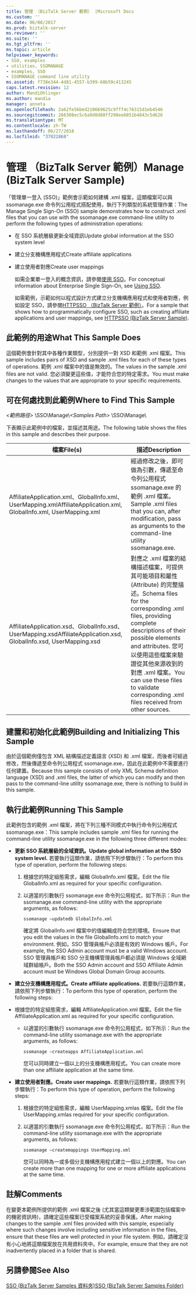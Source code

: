 ```yaml
---
title: 管理 （BizTalk Server 範例） |Microsoft Docs
ms.custom: ''
ms.date: 06/08/2017
ms.prod: biztalk-server
ms.reviewer: ''
ms.suite: ''
ms.tgt_pltfrm: ''
ms.topic: article
helpviewer_keywords:
- SSO, examples
- utilities, SSOMANAGE
- examples, SSO
- SSOMANAGE command line utility
ms.assetid: f738e344-4d81-4557-b399-68b59c413245
caps.latest.revision: 12
author: MandiOhlinger
ms.author: mandia
manager: anneta
ms.openlocfilehash: 2a62fe56bed210669625c9fff4c76315d1eb4546
ms.sourcegitcommit: 266308ec5c6a9d8d80ff298ee6051b4843c5d626
ms.translationtype: MT
ms.contentlocale: zh-TW
ms.lasthandoff: 06/27/2018
ms.locfileid: "37022868"
---
```

# <a name="manage-biztalk-server-sample"></a><span data-ttu-id="ae141-102">管理 （BizTalk Server 範例）</span><span class="sxs-lookup"><span data-stu-id="ae141-102">Manage (BizTalk Server Sample)</span></span>
<span data-ttu-id="ae141-103">「管理單一登入 (SSO)」範例會示範如何建構 .xml 檔案，這類檔案可以與 ssomanage.exe 命令列公用程式搭配使用，執行下列類型的系統管理作業：</span><span class="sxs-lookup"><span data-stu-id="ae141-103">The Manage Single Sign-On (SSO) sample demonstrates how to construct .xml files that you can use with the ssomanage.exe command-line utility to perform the following types of administration operations:</span></span>  
  
- <span data-ttu-id="ae141-104">在 SSO 系統層級更新全域資訊</span><span class="sxs-lookup"><span data-stu-id="ae141-104">Update global information at the SSO system level</span></span>  
  
- <span data-ttu-id="ae141-105">建立分支機構應用程式</span><span class="sxs-lookup"><span data-stu-id="ae141-105">Create affiliate applications</span></span>  
  
- <span data-ttu-id="ae141-106">建立使用者對應</span><span class="sxs-lookup"><span data-stu-id="ae141-106">Create user mappings</span></span>  
  
  <span data-ttu-id="ae141-107">如需企業單一登入的概念資訊，請參閱[使用 SSO](../core/using-sso.md)。</span><span class="sxs-lookup"><span data-stu-id="ae141-107">For conceptual information about Enterprise Single Sign-On, see [Using SSO](../core/using-sso.md).</span></span>  
  
  <span data-ttu-id="ae141-108">如需範例，示範如何以程式設計方式建立分支機構應用程式和使用者對應，例如設定 SSO，請參閱[HTTPSSO （BizTalk Server 範例）](../core/httpsso-biztalk-server-sample.md)。</span><span class="sxs-lookup"><span data-stu-id="ae141-108">For a sample that shows how to programmatically configure SSO, such as creating affiliate applications and user mappings, see [HTTPSSO (BizTalk Server Sample)](../core/httpsso-biztalk-server-sample.md).</span></span>  
  
## <a name="what-this-sample-does"></a><span data-ttu-id="ae141-109">此範例的用途</span><span class="sxs-lookup"><span data-stu-id="ae141-109">What This Sample Does</span></span>  
 <span data-ttu-id="ae141-110">這個範例會針對其中各種作業類型，分別提供一對 XSD 和範例 .xml 檔案。</span><span class="sxs-lookup"><span data-stu-id="ae141-110">This sample includes pairs of XSD and sample .xml files for each of these types of operations.</span></span> <span data-ttu-id="ae141-111">範例 .xml 檔案中的值是無效的。</span><span class="sxs-lookup"><span data-stu-id="ae141-111">The values in the sample .xml files are not valid.</span></span> <span data-ttu-id="ae141-112">您必須變更這些值，才能符合您的特定需求。</span><span class="sxs-lookup"><span data-stu-id="ae141-112">You must make changes to the values that are appropriate to your specific requirements.</span></span>  
  
## <a name="where-to-find-this-sample"></a><span data-ttu-id="ae141-113">可在何處找到此範例</span><span class="sxs-lookup"><span data-stu-id="ae141-113">Where to Find This Sample</span></span>  
 <span data-ttu-id="ae141-114">*\<範例路徑\>* \SSO\Manage\\</span><span class="sxs-lookup"><span data-stu-id="ae141-114">*\<Samples Path\>* \SSO\Manage\\</span></span>  
  
 <span data-ttu-id="ae141-115">下表顯示此範例中的檔案，並描述其用途。</span><span class="sxs-lookup"><span data-stu-id="ae141-115">The following table shows the files in this sample and describes their purpose.</span></span>  
  
|<span data-ttu-id="ae141-116">檔案</span><span class="sxs-lookup"><span data-stu-id="ae141-116">File(s)</span></span>|<span data-ttu-id="ae141-117">描述</span><span class="sxs-lookup"><span data-stu-id="ae141-117">Description</span></span>|  
|---------------|-----------------|  
|<span data-ttu-id="ae141-118">AffiliateApplication.xml、GlobalInfo.xml、UserMapping.xml</span><span class="sxs-lookup"><span data-stu-id="ae141-118">AffiliateApplication.xml, GlobalInfo.xml, UserMapping.xml</span></span>|<span data-ttu-id="ae141-119">經過修改之後，即可做為引數，傳遞至命令列公用程式 ssomanage.exe 的範例 .xml 檔案。</span><span class="sxs-lookup"><span data-stu-id="ae141-119">Sample .xml files that you can, after modification, pass as arguments to the command-line utility ssomanage.exe.</span></span>|  
|<span data-ttu-id="ae141-120">AffiliateApplication.xsd、GlobalInfo.xsd、UserMapping.xsd</span><span class="sxs-lookup"><span data-stu-id="ae141-120">AffiliateApplication.xsd, GlobalInfo.xsd, UserMapping.xsd</span></span>|<span data-ttu-id="ae141-121">對應之 .xml 檔案的結構描述檔案，可提供其可能項目和屬性 (Attribute) 的完整描述。</span><span class="sxs-lookup"><span data-stu-id="ae141-121">Schema files for the corresponding .xml files, providing complete descriptions of their possible elements and attributes.</span></span> <span data-ttu-id="ae141-122">您可以使用這些檔案來驗證從其他來源收到的對應 .xml 檔案。</span><span class="sxs-lookup"><span data-stu-id="ae141-122">You can use these files to validate corresponding .xml files received from other sources.</span></span>|  
  
## <a name="building-and-initializing-this-sample"></a><span data-ttu-id="ae141-123">建置和初始化此範例</span><span class="sxs-lookup"><span data-stu-id="ae141-123">Building and Initializing This Sample</span></span>  
 <span data-ttu-id="ae141-124">由於這個範例僅包含 XML 結構描述定義語言 (XSD) 和 .xml 檔案，而後者可經過修改，然後傳遞至命令列公用程式 ssomanage.exe，因此在此範例中不需要進行任何建置。</span><span class="sxs-lookup"><span data-stu-id="ae141-124">Because this sample consists of only XML Schema definition language (XSD) and .xml files, the latter of which you can modify and then pass to the command-line utility ssomanage.exe, there is nothing to build in this sample.</span></span>  
  
## <a name="running-this-sample"></a><span data-ttu-id="ae141-125">執行此範例</span><span class="sxs-lookup"><span data-stu-id="ae141-125">Running This Sample</span></span>  
 <span data-ttu-id="ae141-126">此範例包含的範例 .xml 檔案，將在下列三種不同模式中執行命令列公用程式 ssomanage.exe：</span><span class="sxs-lookup"><span data-stu-id="ae141-126">This sample includes sample .xml files for running the command-line utility ssomanage.exe in the following three different modes:</span></span>  
  
- <span data-ttu-id="ae141-127">**更新 SSO 系統層級的全域資訊。**</span><span class="sxs-lookup"><span data-stu-id="ae141-127">**Update global information at the SSO system level.**</span></span> <span data-ttu-id="ae141-128">若要執行這類作業，請依照下列步驟執行：</span><span class="sxs-lookup"><span data-stu-id="ae141-128">To perform this type of operation, perform the following steps:</span></span>  
  
  1. <span data-ttu-id="ae141-129">根據您的特定組態需求，編輯 GlobalInfo.xml 檔案。</span><span class="sxs-lookup"><span data-stu-id="ae141-129">Edit the file GlobalInfo.xml as required for your specific configuration.</span></span>  
  
  2. <span data-ttu-id="ae141-130">以適當的引數執行 ssomanage.exe 命令列公用程式，如下所示：</span><span class="sxs-lookup"><span data-stu-id="ae141-130">Run the ssomanage.exe command-line utility with the appropriate arguments, as follows:</span></span>  
  
     ```  
     ssomanage –updatedb GlobalInfo.xml  
     ```  
  
     <span data-ttu-id="ae141-131">確定將 GlobalInfo.xml 檔案中的值編輯成符合您的環境。</span><span class="sxs-lookup"><span data-stu-id="ae141-131">Ensure that you edit the values in the file GlobalInfo.xml to match your environment.</span></span> <span data-ttu-id="ae141-132">例如，SSO 管理員帳戶必須是有效的 Windows 帳戶。</span><span class="sxs-lookup"><span data-stu-id="ae141-132">For example, the SSO Admin account must be a valid Windows account.</span></span> <span data-ttu-id="ae141-133">SSO 管理員帳戶和 SSO 分支機構管理員帳戶都必須是 Windows 全域網域群組帳戶。</span><span class="sxs-lookup"><span data-stu-id="ae141-133">Both the SSO Admin account and SSO Affiliate Admin account must be Windows Global Domain Group accounts.</span></span>  
  
- <span data-ttu-id="ae141-134">**建立分支機構應用程式。**</span><span class="sxs-lookup"><span data-stu-id="ae141-134">**Create affiliate applications.**</span></span> <span data-ttu-id="ae141-135">若要執行這類作業，請依照下列步驟執行：</span><span class="sxs-lookup"><span data-stu-id="ae141-135">To perform this type of operation, perform the following steps:</span></span>  
  
- <span data-ttu-id="ae141-136">根據您的特定組態需求，編輯 AffiliateApplication.xml 檔案。</span><span class="sxs-lookup"><span data-stu-id="ae141-136">Edit the file AffiliateApplication.xml as required for your specific configuration.</span></span>  
  
  - <span data-ttu-id="ae141-137">以適當的引數執行 ssomanage.exe 命令列公用程式，如下所示：</span><span class="sxs-lookup"><span data-stu-id="ae141-137">Run the command-line utility ssomanage.exe with the appropriate arguments, as follows:</span></span>  
  
    ```  
    ssomanage –createapps AffiliateApplication.xml  
    ```  
  
    <span data-ttu-id="ae141-138">您可以同時建立一個以上的分支機構應用程式。</span><span class="sxs-lookup"><span data-stu-id="ae141-138">You can create more than one affiliate application at the same time.</span></span>  
  
- <span data-ttu-id="ae141-139">**建立使用者對應。**</span><span class="sxs-lookup"><span data-stu-id="ae141-139">**Create user mappings.**</span></span> <span data-ttu-id="ae141-140">若要執行這類作業，請依照下列步驟執行：</span><span class="sxs-lookup"><span data-stu-id="ae141-140">To perform this type of operation, perform the following steps:</span></span>  
  
  1. <span data-ttu-id="ae141-141">根據您的特定組態需求，編輯 UserMapping.xmlas 檔案。</span><span class="sxs-lookup"><span data-stu-id="ae141-141">Edit the file UserMapping.xmlas required for your specific configuration.</span></span>  
  
  2. <span data-ttu-id="ae141-142">以適當的引數執行 ssomanage.exe 命令列公用程式，如下所示：</span><span class="sxs-lookup"><span data-stu-id="ae141-142">Run the command-line utility ssomanage.exe with the appropriate arguments, as follows:</span></span>  
  
     ```  
     ssomanage –createmappings UserMapping.xml  
     ```  
  
     <span data-ttu-id="ae141-143">您可以同時為一或多個分支機構應用程式建立一個以上的對應。</span><span class="sxs-lookup"><span data-stu-id="ae141-143">You can create more than one mapping for one or more affiliate applications at the same time.</span></span>  
  
## <a name="comments"></a><span data-ttu-id="ae141-144">註解</span><span class="sxs-lookup"><span data-stu-id="ae141-144">Comments</span></span>  
 <span data-ttu-id="ae141-145">在變更本範例所提供的範例 .xml 檔案之後 (尤其當這類變更牽涉範圍包括檔案中的機密資訊時)，請確定這些檔案已受檔案系統的妥善保護。</span><span class="sxs-lookup"><span data-stu-id="ae141-145">After making changes to the sample .xml files provided with this sample, especially where such changes involve including sensitive information in the files, ensure that these files are well protected in your file system.</span></span> <span data-ttu-id="ae141-146">例如，請確定沒有小心地將這類檔案放在共用資料夾中。</span><span class="sxs-lookup"><span data-stu-id="ae141-146">For example, ensure that they are not inadvertently placed in a folder that is shared.</span></span>  
  
## <a name="see-also"></a><span data-ttu-id="ae141-147">另請參閱</span><span class="sxs-lookup"><span data-stu-id="ae141-147">See Also</span></span>  
 [<span data-ttu-id="ae141-148">SSO (BizTalk Server Samples 資料夾)</span><span class="sxs-lookup"><span data-stu-id="ae141-148">SSO (BizTalk Server Samples Folder)</span></span>](../core/sso-biztalk-server-samples-folder.md)